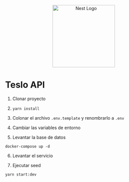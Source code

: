 <p align="center">
  <a href="http://nestjs.com/" target="blank"><img src="https://nestjs.com/img/logo-small.svg" width="200" alt="Nest Logo" /></a>
</p>

# Teslo API

1. Clonar proyecto

2. ```yarn install```

3. Colonar el archivo ```.env.template``` y renombrarlo a  ```.env```

4. Cambiar las variables de entorno

5. Levantar la base de datos

```docker-compose up -d```

6. Levantar el servicio

7. Ejecutar seed

```yarn start:dev```

